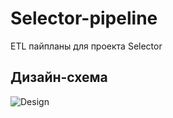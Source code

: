 # Selector-pipeline
ETL пайпланы для проекта Selector

## Дизайн-схема
![Design](https://docs.google.com/drawings/d/1-alMeJmvYaHEiJNBxV7D-mDEINyD1lcR6dNR9lJKKxw/edit?usp=sharing&a=.png)
